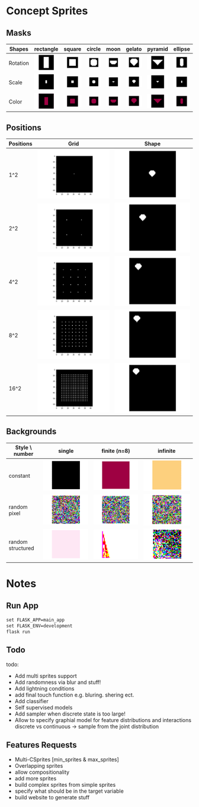 # Concept Sprites

## Masks

| Shapes  |  rectangle |  square | circle  |  moon | gelato  | pyramid   |  ellipse |
|---|---|---|---|---|---|---|---|
|  Rotation |![](/data/imgs/angles_rectangle.gif)  | ![](/data/imgs/angles_square.gif)  | ![](/data/imgs/angles_circle.gif)   | ![](/data/imgs/angles_moon.gif)   | ![](/data/imgs/angles_gelato.gif)  |  ![](/data/imgs/angles_pyramid.gif) | ![](/data/imgs/angles_ellipse.gif)  |
|  Scale    | ![](/data/imgs/scale_rectangle.gif)  | ![](/data/imgs/scale_square.gif)  | ![](/data/imgs/scale_circle.gif)   | ![](/data/imgs/scale_moon.gif)   | ![](/data/imgs/scale_gelato.gif)  |  ![](/data/imgs/scale_pyramid.gif) | ![](/data/imgs/scale_ellipse.gif)  |
|  Color    | ![](/data/imgs/colors_rectangle.gif)  | ![](/data/imgs/colors_square.gif)  | ![](/data/imgs/colors_circle.gif)   | ![](/data/imgs/colors_moon.gif)   | ![](/data/imgs/colors_gelato.gif)  |  ![](/data/imgs/colors_pyramid.gif) | ![](/data/imgs/colors_ellipse.gif)  |

## Positions

| Positions | Grid | Shape |
|---|---|---|
| 1^2  | ![](/data/imgs/positions_1.png)  | ![](/data/imgs/positions_1_mask.gif)  |
| 2^2  | ![](/data/imgs/positions_2.png)  | ![](/data/imgs/positions_2_mask.gif)  |
| 4^2  | ![](/data/imgs/positions_4.png)  | ![](/data/imgs/positions_4_mask.gif)  |
| 8^2  | ![](/data/imgs/positions_8.png)  | ![](/data/imgs/positions_8_mask.gif)  |
| 16^2 | ![](/data/imgs/positions_16.png) | ![](/data/imgs/positions_16_mask.gif) |


## Backgrounds

 | Style \ number | single | finite (n=8) | infinite |
 |---|---|---|---|
 | constant          | ![](/data/imgs/bg_constant_color_1.gif) |![](/data/imgs/bg_constant_color_4.gif) | ![](/data/imgs/bg_constant_color_inf.gif) |
 | random pixel      | ![](/data/imgs/bg_random_pixel_1.gif)   |![](/data/imgs/bg_random_pixel_4.gif)   | ![](/data/imgs/bg_random_pixel_inf.gif)   |
 | random structured | ![](/data/imgs/bg_random_function_1.gif)   |![](/data/imgs/bg_random_function_4.gif)   | ![](/data/imgs/bg_random_function_inf.gif)   |
 

# Notes
## Run App
```
set FLASK_APP=main_app
set FLASK_ENV=development
flask run
```

## Todo
todo:
- Add multi sprites support
- Add randomness via blur and stuff!
- Add lightning conditions
- add final touch function e.g. bluring. shering ect.
- Add classifier
- Self supervised models
- Add sampler when discrete state is too large!
- Allow to specify graphial model for feature distributions and interactions
	discrete vs continuous
	-> sample from the joint distribution

## Features Requests
- Multi-CSprites [min_sprites & max_sprites]
- Overlapping sprites
- allow compositionality
- add more sprites
- build complex sprites from simple sprites
- specify what should be in the target variable
- build website to generate stuff
